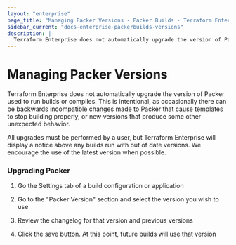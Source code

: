 ```yaml
---
layout: "enterprise"
page_title: "Managing Packer Versions - Packer Builds - Terraform Enterprise"
sidebar_current: "docs-enterprise-packerbuilds-versions"
description: |-
  Terraform Enterprise does not automatically upgrade the version of Packer used to run builds or compiles.
---
```


# Managing Packer Versions

Terraform Enterprise does not automatically upgrade the version of Packer used
to run builds or compiles. This is intentional, as occasionally there can be
backwards incompatible changes made to Packer that cause templates to stop
building properly, or new versions that produce some other unexpected behavior.

All upgrades must be performed by a user, but Terraform Enterprise will display
a notice above any builds run with out of date versions. We encourage the use of
the latest version when possible.

### Upgrading Packer

1. Go the Settings tab of a build configuration or application

2. Go to the "Packer Version" section and select the version you wish to use

3. Review the changelog for that version and previous versions

4. Click the save button. At this point, future builds will use that version
